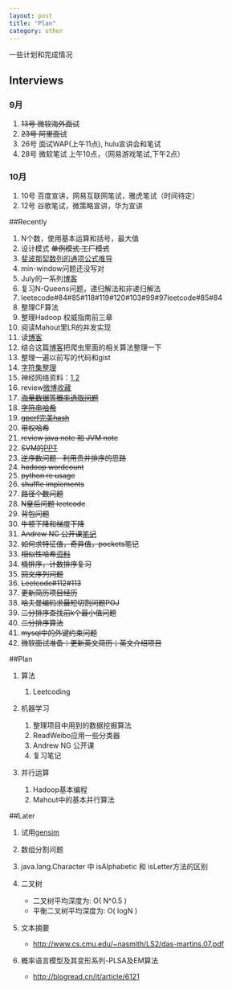 ```yaml
---
layout: post
title: "Plan"
category: other
---
```


一些计划和完成情况

## Interviews

### 9月

1. <s>13号 微软海外面试</s>
1. <s>23号 阿里面试</s>
1. 26号 面试WAP(上午11点), hulu宣讲会和笔试
1. 28号 微软笔试 上午10点，（网易游戏笔试,下午2点）

### 10月

1. 10号 百度宣讲，网易互联网笔试，雅虎笔试（时间待定）
1. 12号 谷歌笔试，微策略宣讲，华为宣讲


##Recently
1. N个数，使用基本运算和括号，最大值
1. 设计模式 <s>单例模式 工厂模式</s> 
1. [斐波那契数列的通项公式推导](http://www.pep.com.cn/gzsx/xszx_1/jtzd/201107/t20110708_1054105.htm)
1. min-window问题还没写对 
1. July的一系列[博客](http://blog.csdn.net/v_july_v/article/details/7382695)
1. 复习N-Queens问题，递归解法和非递归解法
1. leetecode#84#85#118#119#120#103#99#97leetcode#85#84
1. 整理CF算法
1. 整理Hadoop 权威指南前三章
1. 阅读Mahout里LR的并发实现
1. 读[博客](http://leftnoteasy.cnblogs.com/)
1. 结合这篇[博客](http://itindex.net/detail/39767-url-%E7%9B%B8%E4%BC%BC-%E8%AE%A1%E7%AE%97)把爬虫里面的相关算法整理一下
1. 整理一遍以前写的代码和gist
1. [字符集整理](http://blog.csdn.net/ausnow/article/details/5865388)
1. 神经网络资料：[1](http://weibo.com/1497035431/zEGOrA3Ge),[2](http://weibo.com/1915548291/ziaRplDbD)
1. review[微博收藏](http://weibo.com/fav?page=4)
1. <s>[海量数据等概率选取问题](http://www.cnblogs.com/luxiaoxun/archive/2012/09/09/2677267.html)</s>
1. <s>[字符串哈希](http://hi.baidu.com/csdnail/item/3768359c2767d2cdb72531a3)</s>
1. <s>[gperf完美hash](http://bbs.chinaunix.net/thread-1960904-1-1.html)</s>
1. <s>带权哈希</s>
1. <s>review java note 和 JVM note</s>
1. <s>SVM的[PPT](http://www.nyuinformatics.org/downloads/supplements/SVM_Tutorial_2010/Final_WB.pdf)</s>
1. <s>逆序数问题--利用贵并排序的思路</s>
1. <s>hadoop wordcount</s>
1. <s>python re usage</s>
1. <s>shuffle implements</s>
1. <s>路径个数问题</s>
1. <s>N皇后问题 leetcode</s>
1. <s>背包问题</s>
1. <s>牛顿下降和梯度下降</s>
1. <s>Andrew NG 公开课[笔记](http://cs229.stanford.edu/notes/cs229-notes1.pdf)</s>
1. <s>如何求特征值，奇异值，pockets笔记</s>
1. <s>相似性哈希[资料](file:///home/plex/wksp/simhash/)</s>
1. <s>桶排序，计数排序复习</s>
1. <s>回文序列问题</s>
1. <s>Leetcode#112#113</s>
1. <s>更新简历项目经历</s>
1. <s>哈夫曼编码求最短切割问题POJ</s>
1. <s>二分排序查找前k个最小值问题</s>
1. <s>二分排序算法</s>
1. <s>mysql中的外键约束问题</s>
1. <s>微软面试准备：更新英文简历；英文介绍项目</s>


##Plan

1. 算法
    1. Leetcoding 

1. 机器学习
    1. 整理项目中用到的数据挖掘算法
    1. ReadWeibo应用一些分类器
    1. Andrew NG 公开课
    1. 复习笔记

1. 并行运算
    1. Hadoop基本编程
    2. Mahout中的基本并行算法

##Later

1. 试用[gensim](http://pypi.python.org/simple/gensim/)

1. 数组分割问题

1. java.lang.Character 中 isAlphabetic 和 isLetter方法的区别

1. 二叉树
    * 二叉树平均深度为: O( N^0.5 )
    * 平衡二叉树平均深度为: O( logN )

1. 文本摘要
    * http://www.cs.cmu.edu/~nasmith/LS2/das-martins.07.pdf

1. 概率语言模型及其变形系列-PLSA及EM算法
    * http://blogread.cn/it/article/6121
